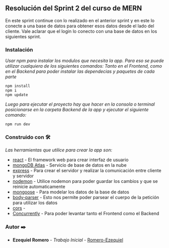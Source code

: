 ## Resolución del Sprint 2 del curso de MERN

En este sprint continue con lo realizado en el anterior sprint y en este lo conecte a una base de datos para obtener esos datos desde el lado del cliente. Vale aclarar que el login lo conecto con una base de datos en los siguientes sprint.

### Instalación
_Usar npm para instalar los modulos que necesita la app. Para eso se puede utilizar cualquiera de los siguientes comandos:_
_Tanto en el Frontend, como en el Backend para poder instalar las dependecias y paquetes de cada parte_
```
npm install 
npm i 
npm update
```

_Luego para ejecutar el proyecto hay que hacer en la consola o terminal posicionarse en la carpeta Backend de la app y ejecutar el siguiente comando:_

```
npm run dev
```

### Construido con 🛠️
_Las herramientas que utilice para crear la app son:_

* [react](https://es.reactjs.org/) - El framework web para crear interfaz de usuario
* [mongoDB Atlas](https://www.mongodb.com/cloud/atlas) - Servicio de base de datos en la nube
* [express](https://www.npmjs.com/package/express) - Para crear el servidor y realizar la comunicación entre cliente y servidor
* [nodemon](https://www.npmjs.com/package/nodemon) - Utilice nodemon para poder guardar los cambios y que se reinicie automaticamente
* [mongoose](https://www.npmjs.com/package/mongoose) - Para modelar los datos de la base de datos
* [body-parser](https://www.npmjs.com/package/body-parser) - Esto nos permite poder parsear el cuerpo de la petición para utilizar los datos
* [cors](https://www.npmjs.com/package/cors) - 
* [Concurrently](https://www.npmjs.com/package/concurrently) - Para poder levantar tanto el Frontend como el Backend


### Autor ✒️

* **Ezequiel Romero** - *Trabajo Inicial* - [Romero-Ezequiel](https://github.com/Romero-Ezequiel)

